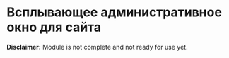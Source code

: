 # Всплывающее административное окно для сайта
**Disclaimer:** Module is not complete and not ready for use yet.
